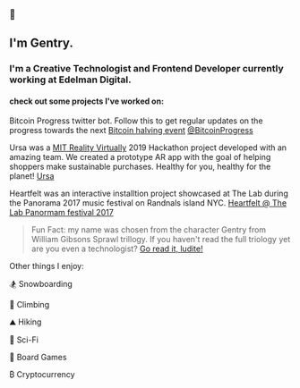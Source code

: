 ### 👋
## I'm Gentry. 
### I'm a Creative Technologist and Frontend Developer currently working at Edelman Digital.

#### check out some projects I've worked on:

Bitcoin Progress twitter bot. Follow this to get regular updates on the progress towards the next [Bitcoin halving event](https://en.bitcoin.it/wiki/Controlled_supply)
[@BitcoinProgress](https://twitter.com/BitcoinProgress.com)

Ursa was a [MIT Reality Virtually](https://realityvirtuallyhack.com/) 2019 Hackathon project developed with an amazing team. We created a prototype AR app with the goal of helping shoppers make sustainable purchases. Healthy for you, healthy for the planet!
[Ursa](https://devpost.com/software/shopgood)

Heartfelt was an interactive installtion project showcased at The Lab during the Panorama 2017 music festival on Randnals island NYC.
[Heartfelt @ The Lab Panormam festival 2017](https://vimeo.com/234352576)

> Fun Fact: my name was chosen from the character Gentry from William Gibsons Sprawl trillogy. If you haven't read the full triology yet are you even a technologist? [Go read it, ludite!](https://read.amazon.com/kp/embed?asin=B000O76ON6&preview=newtab&linkCode=kpe&ref_=cm_sw_r_kb_dp_ASLZCb72RDFA6&tag=mobilea096535-20)

Other things I enjoy:

🏂 Snowboarding

🧗 Climbing

⛰️ Hiking

🚀 Sci-Fi

🎲 Board Games

₿ Cryptocurrency

